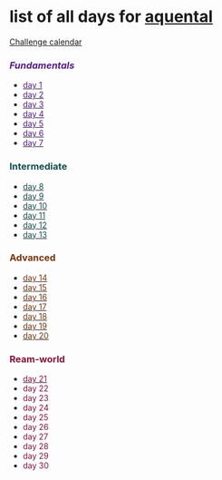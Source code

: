 # list of all days for [aquental](https://github.com/aquental)

[Challenge calendar](https://www.web3compass.xyz/challenge-calendar)

### <span style="color: rgb(88 28 135);"><em>Fundamentals</em></span>

- [<span style="color: rgb(88 28 135);">day 1</span>](./day1/README.md)
- [<span style="color: rgb(88 28 135);">day 2</span>](./day2/README.md)
- [<span style="color: rgb(88 28 135);">day 3</span>](./day3/README.md)
- [<span style="color: rgb(88 28 135);">day 4</span>](./day4/README.md)
- [<span style="color: rgb(88 28 135);">day 5</span>](./day5/README.md)
- [<span style="color: rgb(88 28 135);">day 6</span>](./day6/README.md)
- [<span style="color: rgb(88 28 135);">day 7</span>](./day7/README.md)

### <span style="color: rgb(19 78 74);">Intermediate</span>

- [<span style="color: rgb(19 78 74);">day 8</span>](./day8/README.md)
- [<span style="color: rgb(19 78 74);">day 9</span>](./day9/README.md)
- [<span style="color: rgb(19 78 74);">day 10</span>](./day10/README.md)
- [<span style="color: rgb(19 78 74);">day 11</span>](./day11/README.md)
- [<span style="color: rgb(19 78 74);">day 12</span>](./day12/README.md)
- [<span style="color: rgb(19 78 74);">day 13</span>](./day13/README.md)

### <span style="color: rgb(120 53 15);">Advanced</span>

- [<span style="color: rgb(120 53 15);">day 14</span>](./day14/README.md)
- [<span style="color: rgb(120 53 15);">day 15</span>](./day15/README.md)
- [<span style="color: rgb(120 53 15);">day 16</span>](./day16/README.md)
- [<span style="color: rgb(120 53 15);">day 17</span>](./day17/README.md)
- [<span style="color: rgb(120 53 15);">day 18</span>](./day18/README.md)
- [<span style="color: rgb(120 53 15);">day 19</span>](./day19/README.md)
- [<span style="color: rgb(120 53 15);">day 20</span>](./day20/README.md)

### <span style="color: rgb(136 19 55);">Ream-world</span>

- [<span style="color: rgb(136 19 55);">day 21</span>](./day21/README.md)
- <span style="color: rgb(136 19 55);">day 22</span>
- <span style="color: rgb(136 19 55);">day 23</span>
- <span style="color: rgb(136 19 55);">day 24</span>
- <span style="color: rgb(136 19 55);">day 25</span>
- <span style="color: rgb(136 19 55);">day 26</span>
- <span style="color: rgb(136 19 55);">day 27</span>
- <span style="color: rgb(136 19 55);">day 28</span>
- <span style="color: rgb(136 19 55);">day 29</span>
- <span style="color: rgb(136 19 55);">day 30</span>
